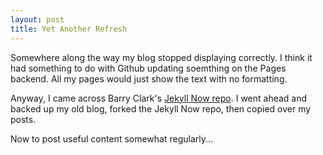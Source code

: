 ```yaml
---
layout: post
title: Yet Another Refresh
---
```


Somewhere along the way my blog stopped displaying correctly. I think it had something to do with Github updating soemthing on the Pages backend. All my pages would just show the text with no formatting.

Anyway, I came across Barry Clark's [Jekyll Now repo](https://github.com/barryclark/jekyll-now). I went ahead and backed up my old blog, forked the Jekyll Now repo, then copied over my posts.

Now to post useful content somewhat regularly...

